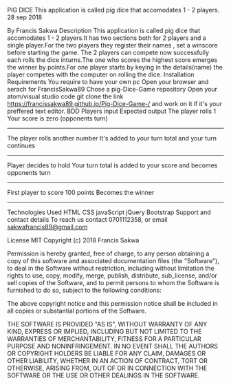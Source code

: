 PIG DICE
This application is called pig dice that accomodates 1 - 2 players. 28 sep 2018

By
Francis Sakwa
Description
This application is called pig dice that accomodates 1 - 2 players.It has two sections both for 2 players and a single player.For the two players they register their names , set a winscore before starting the game.
The 2 players can compete now successfully each rolls the dice inturns.The one who scores the highest score emerges the winner by points.For one player starts by keying in the details(name) the player competes with the computer on rolling the dice.
Installation Requirements
You require to have your own pc
Open your browser and serach for FrancisSakwa89
Chose a pig-Dice-Game repository
Open your atom/visual studio code
git clone the link https://francissakwa89.github.io/Pig-Dice-Game-/ and work on it if it's your preffered text editor.
BDD
Players input	Expected output
The player rolls 1	Your score is zero (opponents turn)
--------------------------------------	-----------------------------------------------------------------
The player rolls another number	It's added to your turn total and your turn continues
--------------------------------------	-----------------------------------------------------------------
Player decides to hold	Your turn total is added to your score and becomes opponents turn
--------------------------------------	-----------------------------------------------------------------
First player to score 100 points	Becomes the winner
--------------------------------------	-----------------------------------------------------------------
Technologies Used
HTML
CSS
javaScript
jQuery
Bootstrap
Support and contact details
To reach us contact 0701112358, or email sakwafrancis89@gmail.com

License
MIT
Copyright (c) 2018 Francis Sakwa

Permission is hereby granted, free of charge, to any person obtaining a copy of this software and associated documentation files (the "Software"), to deal in the Software without restriction, including without limitation the rights to use, copy, modify, merge, publish, distribute, sub_license, and/or sell copies of the Software, and to permit persons to whom the Software is furnished to do so, subject to the following conditions:

The above copyright notice and this permission notice shall be included in all copies or substantial portions of the Software.

THE SOFTWARE IS PROVIDED "AS IS", WITHOUT WARRANTY OF ANY KIND, EXPRESS OR IMPLIED, INCLUDING BUT NOT LIMITED TO THE WARRANTIES OF MERCHANTABILITY, FITNESS FOR A PARTICULAR PURPOSE AND NONINFRINGEMENT. IN NO EVENT SHALL THE AUTHORS OR COPYRIGHT HOLDERS BE LIABLE FOR ANY CLAIM, DAMAGES OR OTHER LIABILITY, WHETHER IN AN ACTION OF CONTRACT, TORT OR OTHERWISE, ARISING FROM, OUT OF OR IN CONNECTION WITH THE SOFTWARE OR THE USE OR OTHER DEALINGS IN THE SOFTWARE.

